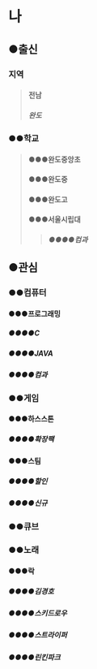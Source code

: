# 나
## ●출신
### 지역
>#### 전남
>##### 완도
### ●●학교
>#### ●●●완도중앙초
>#### ●●●완도중
>#### ●●●완도고
>#### ●●●서울시립대
>>##### ●●●●컴과
## ●관심
### ●●컴퓨터
#### ●●●프로그래밍
##### ●●●●C
##### ●●●●JAVA
##### ●●●●컴과
### ●●게임
#### ●●●하스스톤
##### ●●●●확장팩
#### ●●●스팀
##### ●●●●할인
##### ●●●●신규
### ●●큐브
### ●●노래
#### ●●●락
##### ●●●●김경호
##### ●●●●스키드로우
##### ●●●●스트라이퍼
##### ●●●●린킨파크
